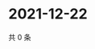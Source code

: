 # 2021-12-22

共 0 条

<!-- BEGIN WEIBO -->
<!-- 最后更新时间 Wed Dec 22 2021 14:18:19 GMT+0800 (China Standard Time) -->

<!-- END WEIBO -->
